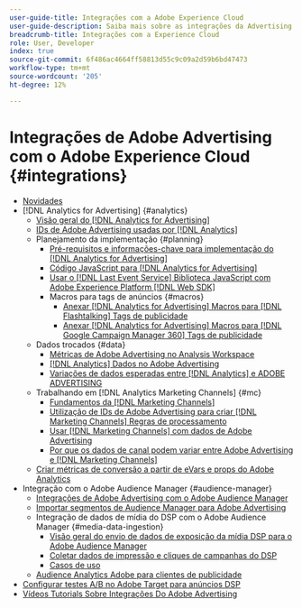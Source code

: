 ```yaml
---
user-guide-title: Integrações com a Adobe Experience Cloud
user-guide-description: Saiba mais sobre as integrações da Advertising DSP e da Advertising Search com outros produtos e serviços da Adobe Experience Cloud.
breadcrumb-title: Integrações com a Experience Cloud
role: User, Developer
index: true
source-git-commit: 6f486ac4664ff58813d55c9c09a2d59b6bd47473
workflow-type: tm+mt
source-wordcount: '205'
ht-degree: 12%

---
```



# Integrações de Adobe Advertising com o Adobe Experience Cloud {#integrations}

<!--  ADD LATER: and Adobe Experience Platform -->

+ [Novidades](/help/integrations/home.md)
+ [!DNL Analytics for Advertising] {#analytics}
   + [Visão geral do [!DNL Analytics for Advertising]](/help/integrations/analytics/overview.md)
   + [IDs de Adobe Advertising usadas por [!DNL Analytics]](/help/integrations/analytics/ids.md)
   + Planejamento da implementação {#planning}
      + [Pré-requisitos e informações-chave para implementação do [!DNL Analytics for Advertising]](/help/integrations/analytics/prerequisites.md)
      + [Código JavaScript para [!DNL Analytics for Advertising]](/help/integrations/analytics/javascript.md)
      + [Usar o [!DNL Last Event Service] Biblioteca JavaScript com Adobe Experience Platform [!DNL Web SDK]](/help/integrations/analytics/web-sdk.md)
      + Macros para tags de anúncios {#macros}
         + [Anexar [!DNL Analytics for Advertising] Macros para [!DNL Flashtalking] Tags de publicidade](/help/integrations/analytics/macros-flashtalking.md)
         + [Anexar [!DNL Analytics for Advertising] Macros para [!DNL Google Campaign Manager 360] Tags de publicidade](/help/integrations/analytics/macros-google-campaign-manager.md)
   + Dados trocados {#data}
      + [Métricas de Adobe Advertising no Analysis Workspace](/help/integrations/analytics/advertising-metrics-in-analytics.md)
      + [[!DNL Analytics] Dados no Adobe Advertising](/help/integrations/analytics/analytics-data-in-advertising.md)
      + [Variações de dados esperadas entre [!DNL Analytics] e ADOBE ADVERTISING](/help/integrations/analytics/data-variances.md)
   + Trabalhando em [!DNL Analytics Marketing Channels] {#mc}
      + [Fundamentos da [!DNL Marketing Channels]](/help/integrations/analytics/marketing-channels/mc-overview.md)
      + [Utilização de IDs de Adobe Advertising para criar [!DNL Marketing Channels] Regras de processamento](/help/integrations/analytics/marketing-channels/mc-ids.md)
      + [Usar [!DNL Marketing Channels] com dados de Adobe Advertising](/help/integrations/analytics/marketing-channels/mc-ac-data.md)
      + [Por que os dados de canal podem variar entre Adobe Advertising e [!DNL Marketing Channels]](/help/integrations/analytics/marketing-channels/mc-data-variances.md)
   + [Criar métricas de conversão a partir de eVars e props do Adobe Analytics](/help/integrations/analytics/conversion-metrics-from-evars.md)
+ Integração com o Adobe Audience Manager {#audience-manager}
   + [Integrações de Adobe Advertising com o Adobe Audience Manager](/help/integrations/audience-manager/overview.md)
   + [Importar segmentos de Audience Manager para Adobe Advertising](/help/integrations/audience-manager/import-audiences.md)
   + Integração de dados de mídia do DSP com o Adobe Audience Manager {#media-data-ingestion}
      + [Visão geral do envio de dados de exposição da mídia DSP para o Adobe Audience Manager](/help/integrations/audience-manager/media-data-integration/overview.md)
      + [Coletar dados de impressão e cliques de campanhas do DSP](/help/integrations/audience-manager/media-data-integration/collect.md)
      + [Casos de uso](/help/integrations/audience-manager/media-data-integration/use-cases.md)
   + [Audience Analytics Adobe para clientes de publicidade](/help/integrations/audience-manager/audience-analytics.md)
+ [Configurar testes A/B no Adobe Target para anúncios DSP](/help/integrations/target/overview-ab-tests.md)
+ [Vídeos Tutorials Sobre Integrações Do Adobe Advertising](https://experienceleague.adobe.com/docs/advertising-learn/tutorials/overview.html)<!-- rename if the tutorials TOC structure changes -->
